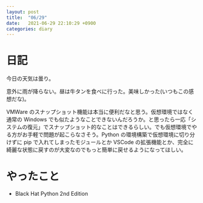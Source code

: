 ```yaml
---
layout: post
title:  "06/29"
date:   2021-06-29 22:10:29 +0900
categories: diary
---
```

# 日記

今日の天気は曇り。

意外に雨が降らない。昼は牛タンを食べに行った。美味しかった(いつもこの感想だな)。

VMWare のスナップショット機能は本当に便利だなと思う。仮想環境ではなく通常の Windows でも似たようなことできないんだろうか。と思ったら一応「システムの復元」でスナップショット的なことはできるらしい。でも仮想環境でやる方がお手軽で問題が起こらなさそう。Python の環境構築で仮想環境に切り分けずに pip で入れてしまったモジュールとか VSCode の拡張機能とか、完全に綺麗な状態に戻すのが大変なのでもっと簡単に戻せるようになってほしい。

# やったこと

- Black Hat Python 2nd Edition